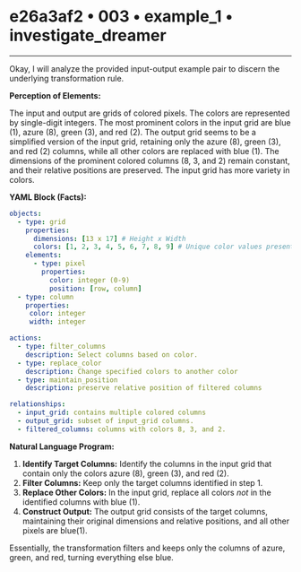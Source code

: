 # e26a3af2 • 003 • example_1 • investigate_dreamer

---
Okay, I will analyze the provided input-output example pair to discern the underlying transformation rule.

**Perception of Elements:**

The input and output are grids of colored pixels. The colors are represented by single-digit integers. The most prominent colors in the input grid are blue (1), azure (8), green (3), and red (2). The output grid seems to be a simplified version of the input grid, retaining only the azure (8), green (3), and red (2) columns, while all other colors are replaced with blue (1). The dimensions of the prominent colored columns (8, 3, and 2) remain constant, and their relative positions are preserved. The input grid has more variety in colors.

**YAML Block (Facts):**



```yaml
objects:
  - type: grid
    properties:
      dimensions: [13 x 17] # Height x Width
      colors: [1, 2, 3, 4, 5, 6, 7, 8, 9] # Unique color values present
    elements:
      - type: pixel
        properties:
          color: integer (0-9)
          position: [row, column]
  - type: column
    properties:
     color: integer
     width: integer

actions:
  - type: filter_columns
    description: Select columns based on color.
  - type: replace_color
    description: Change specified colors to another color
  - type: maintain_position
    description: preserve relative position of filtered columns

relationships:
  - input_grid: contains multiple colored columns
  - output_grid: subset of input_grid columns.
  - filtered_columns: columns with colors 8, 3, and 2.
```



**Natural Language Program:**

1.  **Identify Target Columns:** Identify the columns in the input grid that contain only the colors azure (8), green (3), and red (2).
2.  **Filter Columns:** Keep only the target columns identified in step 1.
3.  **Replace Other Colors:** In the input grid, replace all colors *not* in the identified columns with blue (1).
4.  **Construct Output:** The output grid consists of the target columns, maintaining their original dimensions and relative positions, and all other pixels are blue(1).

Essentially, the transformation filters and keeps only the columns of azure, green, and red, turning everything else blue.


